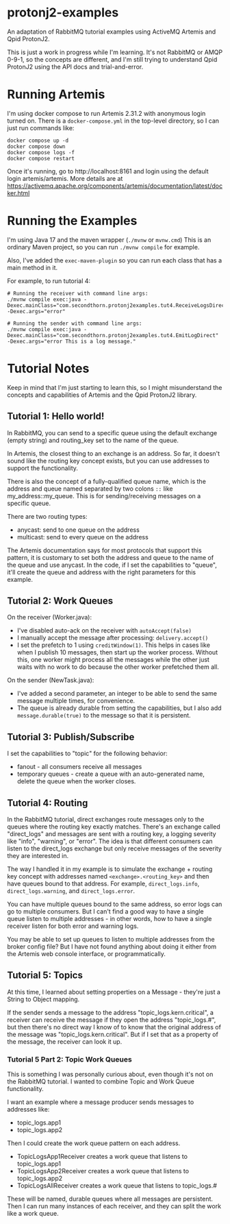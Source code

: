 # protonj2-examples
An adaptation of RabbitMQ tutorial examples using ActiveMQ Artemis and Qpid
ProtonJ2.

This is just a work in progress while I'm learning. It's not RabbitMQ or AMQP
0-9-1, so the concepts are different, and I'm still trying to understand Qpid
ProtonJ2 using the API docs and trial-and-error.

# Running Artemis
I'm using docker compose to run Artemis 2.31.2 with anonymous login turned on.
There is a `docker-compose.yml` in the top-level directory, so I can just run
commands like:
```
docker compose up -d
docker compose down
docker compose logs -f
docker compose restart
```
Once it's running, go to http://localhost:8161 and login using the default
login artemis/artemis. More details are at
https://activemq.apache.org/components/artemis/documentation/latest/docker.html

# Running the Examples
I'm using Java 17 and the maven wrapper (`./mvnw` or `mvnw.cmd`)
This is an ordinary Maven project, so you can run `./mvnw compile` for example.

Also, I've added the `exec-maven-plugin` so you can run each class that has a
main method in it.

For example, to run tutorial 4:
```
# Running the receiver with command line args:
./mvnw compile exec:java -Dexec.mainClass="com.secondthorn.protonj2examples.tut4.ReceiveLogsDirect" -Dexec.args="error"

# Running the sender with command line args:
./mvnw compile exec:java -Dexec.mainClass="com.secondthorn.protonj2examples.tut4.EmitLogDirect" -Dexec.args="error This is a log message."
```

# Tutorial Notes
Keep in mind that I'm just starting to learn this, so I might misunderstand the
concepts and capabilities of Artemis and the Qpid ProtonJ2 library.

## Tutorial 1: Hello world!
In RabbitMQ, you can send to a specific queue using the default exchange (empty
string) and routing_key set to the name of the queue.

In Artemis, the closest thing to an exchange is an address. So far, it doesn't
sound like the routing key concept exists, but you can use addresses to support
the functionality.

There is also the concept of a fully-qualified queue name, which is the address
and queue named separated by two colons `::` like my_address::my_queue. This is
for sending/receiving messages on a specific queue.

There are two routing types:
- anycast: send to one queue on the address
- multicast: send to every queue on the address

The Artemis documentation says for most protocols that support this pattern,
it is customary to set both the address and queue to the name of the queue and
use anycast. In the code, if I set the capabilities to "queue", it'll create
the queue and address with the right parameters for this example.

## Tutorial 2: Work Queues
On the receiver (Worker.java):
- I've disabled auto-ack on the receiver with `autoAccept(false)`
- I manually accept the message after processing: `delivery.accept()`
- I set the prefetch to 1 using `creditWindow(1)`. This helps in cases like
  when I publish 10 messages, then start up the worker process. Without this,
  one worker might process all the messages while the other just waits with
  no work to do because the other worker prefetched them all.

On the sender (NewTask.java):
- I've added a second parameter, an integer to be able to send the same
  message multiple times, for convenience.
- The queue is already durable from setting the capabilities, but I also add
  `message.durable(true)` to the message so that it is persistent.

## Tutorial 3: Publish/Subscribe
I set the capabilities to "topic" for the following behavior:
- fanout - all consumers receive all messages
- temporary queues - create a queue with an auto-generated name, delete the
  queue when the worker closes.

## Tutorial 4: Routing
In the RabbitMQ tutorial, direct exchanges route messages only to the queues
where the routing key exactly matches. There's an exchange called "direct_logs"
and messages are sent with a routing key, a logging severity like "info",
"warning", or "error". The idea is that different consumers can listen to the
direct_logs exchange but only receive messages of the severity they are
interested in.

The way I handled it in my example is to simulate the exchange + routing key
concept with addresses named `<exchange>.<routing_key>` and then have queues
bound to that address. For example, `direct_logs.info`, `direct_logs.warning`,
and `direct_logs.error`.

You can have multiple queues bound to the same address, so error logs can go to
multiple consumers. But I can't find a good way to have a single queue listen
to multiple addresses - in other words, how to have a single receiver listen
for both error and warning logs.

You may be able to set up queues to listen to multiple addresses from the
broker config file? But I have not found anything about doing it either from
the Artemis web console interface, or programmatically.

## Tutorial 5: Topics
At this time, I learned about setting properties on a Message - they're just
a String to Object mapping.

If the sender sends a message to the address "topic_logs.kern.critical", a
receiver can receive the message if they open the address "topic_logs.#", but
then there's no direct way I know of to know that the original address of the
message was "topic_logs.kern.critical".  But if I set that as a property of
the message, the receiver can look it up.

### Tutorial 5 Part 2: Topic Work Queues
This is something I was personally curious about, even though it's not on the
RabbitMQ tutorial. I wanted to combine Topic and Work Queue functionality.

I want an example where a message producer sends messages to addresses like:
- topic_logs.app1
- topic_logs.app2

Then I could create the work queue pattern on each address.
- TopicLogsApp1Receiver creates a work queue that listens to topic_logs.app1
- TopicLogsApp2Receiver creates a work queue that listens to topic_logs.app2
- TopicLogsAllReceiver creates a work queue that listens to topic_logs.#

These will be named, durable queues where all messages are persistent. Then I
can run many instances of each receiver, and they can split the work like a work
queue.
